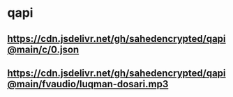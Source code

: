 # qapi
 
## https://cdn.jsdelivr.net/gh/sahedencrypted/qapi@main/c/0.json
## https://cdn.jsdelivr.net/gh/sahedencrypted/qapi@main/fvaudio/luqman-dosari.mp3
